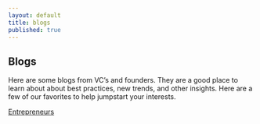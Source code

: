 ```yaml
---
layout: default
title: blogs
published: true
---
```



## Blogs

Here are some blogs from VC’s and founders. They are a good place to learn about about best practices, new trends, and other insights. Here are a few of our favorites to help jumpstart your interests.

[Entrepreneurs](/blogs/entrepreneurs)